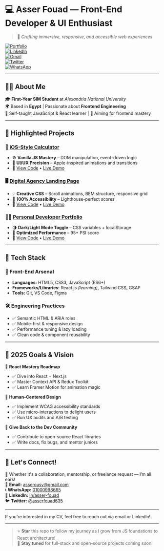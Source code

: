 # 💻 Asser Fouad — Front-End Developer & UI Enthusiast  

> 🚀 *Crafting immersive, responsive, and accessible web experiences*  

[![Portfolio](https://img.shields.io/badge/Portfolio-Live-brightgreen?style=flat-square&logo=vercel)](https://github.com/asserfouad20/AF-MAIN/blob/main/PERSONAL-PORTFOLIO.html)  
[![LinkedIn](https://img.shields.io/badge/LinkedIn-AsserFouad-0077B5?style=flat-square&logo=linkedin)](https://www.linkedin.com/in/asser-fouad-036672349/)  
[![Gmail](https://img.shields.io/badge/Gmail-asserousy@gmail.com-D14836?style=flat-square&logo=gmail)](mailto:asserousy@gmail.com)  
[![Twitter](https://img.shields.io/badge/Twitter-@asserfouad635-1DA1F2?style=flat-square&logo=twitter)](https://x.com/asserfouad635)  
[![WhatsApp](https://img.shields.io/badge/Chat%20on-WhatsApp-25D366?style=flat-square&logo=whatsapp)](https://wa.me/2001000998665)

---

## 👨‍🎓 About Me

🎓 **First-Year SIM Student** at *Alexandria National University*  
🌍 Based in **Egypt** | Passionate about **Frontend Engineering**  
🧠 Self-taught JavaScript & React learner | 🎯 Aiming for frontend mastery  

---

## 🌟 Highlighted Projects

### 🚧 [iOS-Style Calculator](#)
- ⚙️ **Vanilla JS Mastery** – DOM manipulation, event-driven logic  
- 🎨 **UI/UX Precision** – Apple-inspired animations and transitions  
- 🔗 [View Code](https://github.com/asserfouad20/AF-MAIN/blob/main/CALCULATOR.html) • [Live Demo](#)

### 🖥️ [Digital Agency Landing Page](#)
- 💡 **Creative CSS** – Scroll animations, BEM structure, responsive grid  
- 📱 **100% Accessibility** – Lighthouse-perfect scores  
- 🔗 [View Code](https://github.com/asserfouad20/AF-MAIN/blob/main/IMPROVED-LP.html) • [Live Demo](#)

### 👨‍💼 [Personal Developer Portfolio](#)
- 🌗 **Dark/Light Mode Toggle** – CSS variables + localStorage  
- 🚀 **Optimized Performance** – 95+ PSI score  
- 🔗 [View Code](https://github.com/asserfouad20/AF-MAIN/blob/main/PERSONAL-PORTFOLIO.html) • [Live Demo](#)

---

## 🧰 Tech Stack

### 🚀 Front-End Arsenal
- **Languages:** HTML5, CSS3, JavaScript (ES6+)
- **Frameworks/Libraries:** React.js *(learning)*, Tailwind CSS, GSAP
- **Tools:** Git, VS Code, Figma

### 🛠️ Engineering Practices
- ✅ Semantic HTML & ARIA roles  
- ✅ Mobile-first & responsive design  
- ✅ Performance tuning & lazy loading  
- ✅ Clean code & component reusability  

---

## 🎯 2025 Goals & Vision

📌 **React Mastery Roadmap**  
- ✅ Dive into React + Next.js  
- ✅ Master Context API & Redux Toolkit  
- ✅ Learn Framer Motion for animation magic  

🌱 **Human-Centered Design**  
- ✅ Implement WCAG accessibility standards  
- ✅ Use micro-interactions to delight users  
- ✅ Run UX audits and A/B testing  

🤝 **Give Back to the Dev Community**  
- ✅ Contribute to open-source React libraries  
- ✅ Write docs, fix bugs, and mentor juniors  

---

## 🤝 Let's Connect!

💬 Whether it's a collaboration, mentorship, or freelance request — I’m all ears!  
📨 **Email:** [asserousy@gmail.com](mailto:asserousy@gmail.com)  
📞 **WhatsApp:** [01000998665](https://wa.me/2001000998665)  
🔗 **LinkedIn:** [in/asser-fouad](https://www.linkedin.com/in/asser-fouad-036672349/)  
🐦 **Twitter:** [@asserfouad635](https://x.com/asserfouad635)  

---

If you're interested in my CV, feel free to reach out via email or LinkedIn!

---

> ⭐ **Star** this repo to follow my journey as I grow from JS foundations to React architecture!  
> 🔔 **Stay tuned** for full-stack and open-source projects coming soon!
